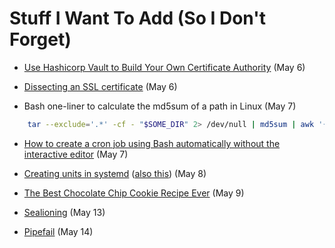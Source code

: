 # Stuff I Want To Add (So I Don't Forget)

* [Use Hashicorp Vault to Build Your Own Certificate Authority](https://learn.hashicorp.com/vault/secrets-management/sm-pki-engine) (May 6)

* [Dissecting an SSL certificate](https://jvns.ca/blog/2017/01/31/whats-tls/) (May 6)

* Bash one-liner to calculate the md5sum of a path in Linux (May 7)
```bash
    tar --exclude='.*' -cf - "$SOME_DIR" 2> /dev/null | md5sum | awk '{print $1}'
```

* [How to create a cron job using Bash automatically without the interactive editor](https://stackoverflow.com/questions/878600/how-to-create-a-cron-job-using-bash-automatically-without-the-interactive-editor) (May 7)

* [Creating units in systemd](https://www.freedesktop.org/software/systemd/man/systemd.unit.html) ([also this](https://medium.com/@benmorel/creating-a-linux-service-with-systemd-611b5c8b91d6)) (May 8)

* [The Best Chocolate Chip Cookie Recipe Ever](https://joyfoodsunshine.com/the-most-amazing-chocolate-chip-cookies/) (May 9)

* [Sealioning](https://www.urbandictionary.com/define.php?term=Sealioning) (May 13)

* [Pipefail](https://vaneyckt.io/posts/safer_bash_scripts_with_set_euxo_pipefail/) (May 14)
